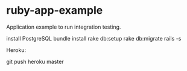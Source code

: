 # ruby-app-example
Application example to run integration testing.

install PostgreSQL
bundle install
rake db:setup
rake db:migrate
rails -s

Heroku:

git push heroku master
